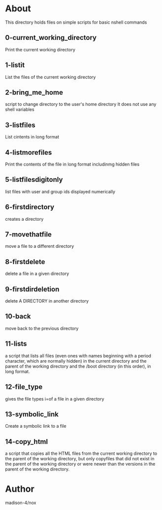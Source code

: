 # About
This directory holds files on simple scripts for basic nshell commands
## 0-current_working_directory
Print the current working directory
## 1-listit
List the files of the current working directory
## 2-bring_me_home
script to change directory to the user's home directory
It does not use any shell variables
## 3-listfiles
List cintents in long format
## 4-listmorefiles
Print the contents of the file in long format includinmg hidden files
## 5-listfilesdigitonly
list files with user and group ids displayed numerically
## 6-firstdirectory
creates a directory
## 7-movethatfile
move a file to a different directory
## 8-firstdelete
delete a file in a given directory
## 9-firstdirdeletion
delete A DIRECTORY in another directory
## 10-back
move back to the previous directory
## 11-lists
a script that lists all files (even ones with names beginning with a period character,
which are normally hidden) in the current
directory and the parent of the working directory and the /boot directory (in this order), in long format.
## 12-file_type
gives the file types i=of a file in a given directory
## 13-symbolic_link
Create a symbolic link to a file
## 14-copy_html
a script that copies all the HTML files from the current working directory
to the parent of the working directory, but only copyfiles that did not exist
in the parent of the working directory or were newer than
the versions in the parent of the working directory.

# Author
madison-4/nox

